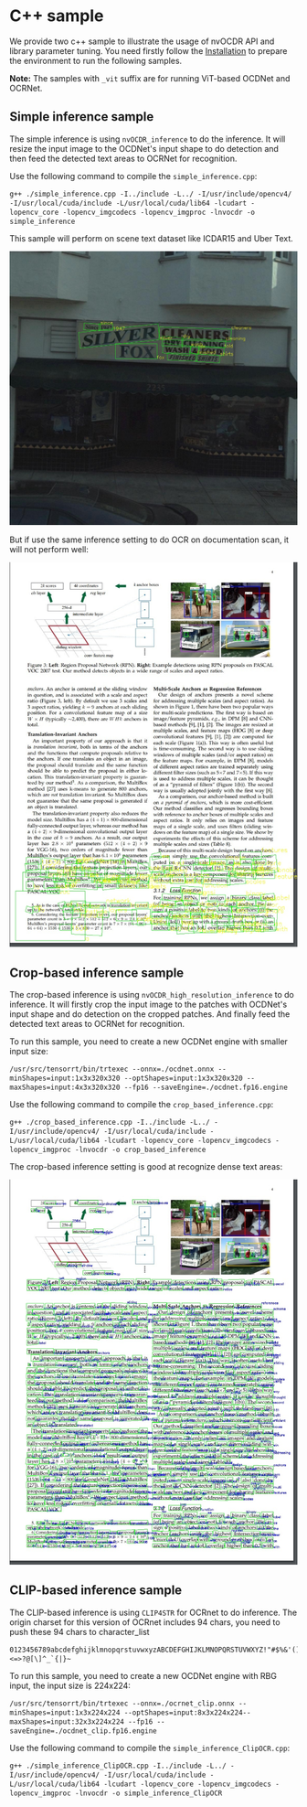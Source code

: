 # C++ sample
We provide two c++ sample to illustrate the usage of nvOCDR API and library parameter tuning. You need firstly follow the [Installation](https://github.com/NVIDIA-AI-IOT/NVIDIA-Optical-Character-Detection-and-Recognition-Solution#installation) to prepare the environment to run the following samples.

**Note:** The samples with `_vit` suffix are for running ViT-based OCDNet and OCRNet.

## Simple inference sample

The simple inference is using `nvOCDR_inference` to do the inference. It will resize the input image to the OCDNet's input shape to do detection and then feed the detected text areas to OCRNet for recognition.

Use the following command to compile the `simple_inference.cpp`:

```shell
g++ ./simple_inference.cpp -I../include -L../ -I/usr/include/opencv4/ -I/usr/local/cuda/include -L/usr/local/cuda/lib64 -lcudart -lopencv_core -lopencv_imgcodecs -lopencv_imgproc -lnvocdr -o simple_inference
```

This sample will perform on scene text dataset like ICDAR15 and Uber Text.

![scene_text_ocr](./test_img/scene_text.jpg_v.jpg)

But if use the same inference setting to do OCR on documentation scan, it will not perform well:

![doc_scan_bad](./test_img/doc_bad.jpg_v.jpg)

## Crop-based inference sample

The crop-based inference is using `nvOCDR_high_resolution_inference` to do inference. It will firstly crop the input image to the patches with OCDNet's input shape and do detection on the cropped patches. And finally feed the detected text areas to OCRNet for recognition.

To run this sample, you need to create a new OCDNet engine with smaller input size:

```shell
/usr/src/tensorrt/bin/trtexec --onnx=./ocdnet.onnx --minShapes=input:1x3x320x320 --optShapes=input:1x3x320x320 --maxShapes=input:4x3x320x320 --fp16 --saveEngine=./ocdnet.fp16.engine
```

Use the following command to compile the `crop_based_inference.cpp`:

```shell
g++ ./crop_based_inference.cpp -I../include -L../ -I/usr/include/opencv4/ -I/usr/local/cuda/include -L/usr/local/cuda/lib64 -lcudart -lopencv_core -lopencv_imgcodecs -lopencv_imgproc -lnvocdr -o crop_based_inference
```

The crop-based inference setting is good at recognize dense text areas:

![doc_scan](./test_img/doc.jpg_v.jpg)

## CLIP-based inference sample

The CLIP-based inference is using `CLIP4STR` for OCRnet to do inference. The origin charset for this version of OCRnet includes 94 chars, you need to push these 94 chars to character_list 
```shell
0123456789abcdefghijklmnopqrstuvwxyzABCDEFGHIJKLMNOPQRSTUVWXYZ!"#$%&'()*+,-./:;<=>?@[\]^_`{|}~
```
To run this sample, you need to create a new OCDNet engine with RBG input, the input size is 224x224:

```shell
/usr/src/tensorrt/bin/trtexec --onnx=./ocrnet_clip.onnx --minShapes=input:1x3x224x224 --optShapes=input:8x3x224x224--maxShapes=input:32x3x224x224 --fp16 --saveEngine=./ocdnet_clip.fp16.engine
```

Use the following command to compile the `simple_inference_ClipOCR.cpp`:

```shell
g++ ./simple_inference_ClipOCR.cpp -I../include -L../ -I/usr/include/opencv4/ -I/usr/local/cuda/include -L/usr/local/cuda/lib64 -lcudart -lopencv_core -lopencv_imgcodecs -lopencv_imgproc -lnvocdr -o simple_inference_ClipOCR
```

